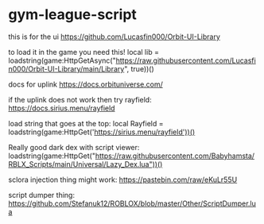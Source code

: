 # gym-league-script

 this is for the ui https://github.com/Lucasfin000/Orbit-UI-Library

to load it in the game you need this! local lib = loadstring(game:HttpGetAsync("https://raw.githubusercontent.com/Lucasfin000/Orbit-UI-Library/main/Library", true))()

docs for uplink https://docs.orbituniverse.com/

if the uplink does not work then try rayfield:
https://docs.sirius.menu/rayfield

load string that goes at the top:
local Rayfield = loadstring(game:HttpGet('https://sirius.menu/rayfield'))()

Really good dark dex with script viewer:
loadstring(game:HttpGet("https://raw.githubusercontent.com/Babyhamsta/RBLX_Scripts/main/Universal/Lazy_Dex.lua"))()

sclora injection thing might work:
https://pastebin.com/raw/eKuLr55U

script dumper thing:
https://github.com/Stefanuk12/ROBLOX/blob/master/Other/ScriptDumper.lua